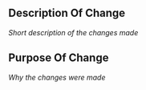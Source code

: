 ## Description Of Change

_Short description of the changes made_


## Purpose Of Change

_Why the changes were made_
